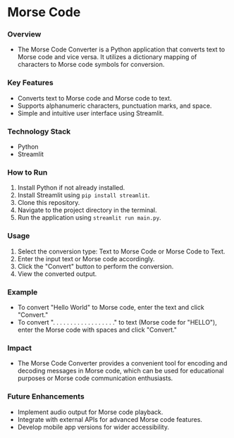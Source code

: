 # Morse Code 

### Overview
- The Morse Code Converter is a Python application that converts text to Morse code and vice versa. It utilizes a dictionary mapping of characters to Morse code symbols for conversion.

### Key Features
- Converts text to Morse code and Morse code to text.
- Supports alphanumeric characters, punctuation marks, and space.
- Simple and intuitive user interface using Streamlit.

### Technology Stack
- Python
- Streamlit

### How to Run
1. Install Python if not already installed.
2. Install Streamlit using `pip install streamlit`.
3. Clone this repository.
4. Navigate to the project directory in the terminal.
5. Run the application using `streamlit run main.py`.

### Usage
1. Select the conversion type: Text to Morse Code or Morse Code to Text.
2. Enter the input text or Morse code accordingly.
3. Click the "Convert" button to perform the conversion.
4. View the converted output.

### Example
- To convert "Hello World" to Morse code, enter the text and click "Convert."
- To convert ". . .   . . . .   . .   . . . .   . . . . ." to text (Morse code for "HELLO"), enter the Morse code with spaces and click "Convert."

### Impact
- The Morse Code Converter provides a convenient tool for encoding and decoding messages in Morse code, which can be used for educational purposes or Morse code communication enthusiasts.

### Future Enhancements
- Implement audio output for Morse code playback.
- Integrate with external APIs for advanced Morse code features.
- Develop mobile app versions for wider accessibility.
